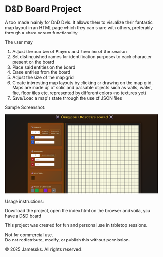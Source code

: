 # D&D Board Project

A tool made mainly for DnD DMs. It allows them to visualize their fantastic map layout in an HTML page which they can share with others, preferably through a share screen functionality.

The user may:

1. Adjust the number of Players and Enemies of the session
2. Set distinguished names for identification purposes to each character present on the board
3. Place said entities on the board
4. Erase entities from the board
5. Adjust the size of the map grid
6. Create interesting map layouts by clicking or drawing on the map grid. Maps are made up of solid and passable objects such as walls, water, fire, floor tiles etc. represented by different colors (no textures yet)
7. Save/Load a map's state through the use of JSON files

Sample Screenshot:

![Screenshot](./images/example3.png)

Usage instructions:

Download the project, open the index.html on the browser and voila, you have a D&D board

This project was created for fun and personal use in tabletop sessions.

Not for commercial use.  
Do not redistribute, modify, or publish this without permission.

© 2025 Jamessks. All rights reserved.
